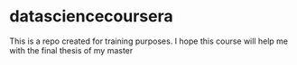 datasciencecoursera
===================

This is a repo created for training purposes. I hope this course will help me with the final thesis of my master
